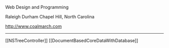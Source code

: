 Web Design and Programming

Raleigh Durham Chapel Hill, North Carolina

http://www.coalmarch.com

----

[[NSTreeController]]
[[DocumentBasedCoreDataWithDatabase]]